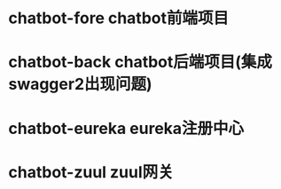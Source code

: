# chatbot-fore chatbot前端项目
# chatbot-back chatbot后端项目(集成swagger2出现问题)
# chatbot-eureka eureka注册中心
# chatbot-zuul zuul网关

